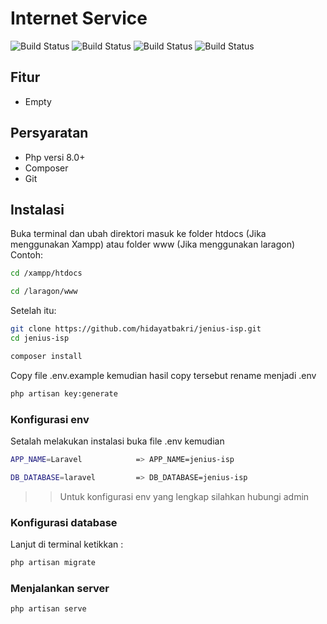 # Internet Service



![Build Status](https://img.shields.io/badge/PHP-777BB4?style=for-the-badge&logo=php&logoColor=white) ![Build Status](https://img.shields.io/badge/JavaScript-F7DF1E?style=for-the-badge&logo=javascript&logoColor=black) ![Build Status](https://img.shields.io/badge/Bootstrap-563D7C?style=for-the-badge&logo=bootstrap&logoColor=white) ![Build Status](https://img.shields.io/badge/Laravel-FF2D20?style=for-the-badge&logo=laravel&logoColor=white)

## Fitur
- Empty
## Persyaratan
- Php versi 8.0+
- Composer
- Git
## Instalasi

Buka terminal dan ubah direktori masuk ke folder htdocs (Jika menggunakan Xampp) atau folder www (Jika menggunakan laragon)
Contoh:
```sh
cd /xampp/htdocs
```
```sh
cd /laragon/www
```
Setelah itu:
```sh
git clone https://github.com/hidayatbakri/jenius-isp.git
cd jenius-isp
```
```sh
composer install
```
Copy file .env.example kemudian hasil copy tersebut rename menjadi .env
```sh
php artisan key:generate
```
### Konfigurasi env
Setalah melakukan instalasi buka file .env kemudian 
```sh
APP_NAME=Laravel            => APP_NAME=jenius-isp
```
```sh             
DB_DATABASE=laravel         => DB_DATABASE=jenius-isp
```

>> Untuk konfigurasi env yang lengkap silahkan hubungi admin


### Konfigurasi database 
Lanjut di terminal ketikkan :

```sh
php artisan migrate
```

### Menjalankan server
```sh
php artisan serve
```
